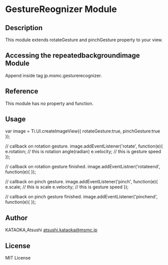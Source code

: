 # GestureReognizer Module

## Description

This module extends rotateGesture and pinchGesture property to your view.

## Accessing the repeatedbackgroundimage Module

Append inside <modules> tag <module version="1.0">jp.msmc.gesturerecognizer</module>.

## Reference

This module has no property and function.

## Usage

var image = Ti.UI.createImageView({
    rotateGesture:true,
    pinchGesture:true
});

// callback on rotation gesture.
image.addEventListener('rotate', function(e){
    e.rotation; // this is rotation angle(radian)
    e.velocity; // this is gesture speed
});

// callback on rotation gesture finished.
image.addEventListner('rotateend', function(e){
});

// callback on pinch gesture.
image.addEventListener('pinch', function(e){
    e.scale; // this is scale
    e.velocity; // this is gesture speed
});

// callback on pinch gesture finished.
image.addEventListener('pinchend', function(e){
});

## Author

KATAOKA,Atsushi <atsushi.kataoka@msmc.jp>

## License

MIT License
